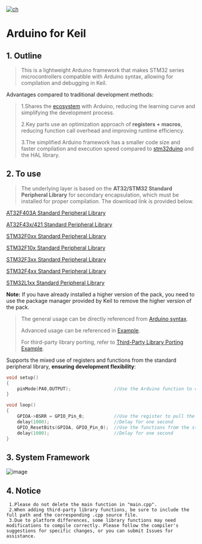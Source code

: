 [![ch](https://img.shields.io/badge/lang-ch-red.svg)](https://github.com/anilberg/Arduino-For-Keil/blob/master/README.md)

# Arduino for Keil
## 1. Outline
>This is a lightweight Arduino framework that makes STM32 series microcontrollers compatible with Arduino syntax, allowing for compilation and debugging in Keil.

Advantages compared to traditional development methods:
>
>   1.Shares the [ecosystem](https://github.com/topics/arduino-library) with Arduino, reducing the learning curve and simplifying the development process.
>
>   2.Key parts use an optimization approach of **registers + macros**, reducing function call overhead and improving runtime efficiency.
>
>   3.The simplified Arduino framework has a smaller code size and faster compilation and execution speed compared to [stm32duino](https://github.com/stm32duino) and the HAL library.

## 2. To use
>   The underlying layer is based on the **AT32/STM32 Standard Peripheral Library** for secondary encapsulation, which must be installed for proper compilation. The download link is provided below.

[AT32F403A Standard Peripheral Library](http://www.arterytek.com/download/Pack_Keil_AT32F4xx_CH_V1.3.4.zip)

[AT32F43x/421 Standard Peripheral Library](https://www.arterytek.com/download/PACK/Keil5_AT32MCU_AddOn_V2.1.7.zip)

[STM32F0xx Standard Peripheral Library](https://keilpack.azureedge.net/pack/Keil.STM32F0xx_DFP.1.0.1.pack)

[STM32F10x Standard Peripheral Library](https://keilpack.azureedge.net/pack/Keil.STM32F1xx_DFP.1.1.0.pack)

[STM32F3xx Standard Peripheral Library](https://keilpack.azureedge.net/pack/Keil.STM32F3xx_DFP.1.2.0.pack)

[STM32F4xx Standard Peripheral Library](https://keilpack.azureedge.net/pack/Keil.STM32F4xx_DFP.1.0.8.pack)

[STM32L1xx Standard Peripheral Library](https://keilpack.azureedge.net/pack/Keil.STM32L1xx_DFP.1.0.2.pack)

**Note:** If you have already installed a higher version of the pack, you need to use the package manager provided by Keil to remove the higher version of the pack.

>The general usage can be directly referenced from [Arduino syntax](https://www.arduino.cc/reference/en/).
>
>Advanced usage can be referenced in [Example](https://github.com/FASTSHIFT/Arduino-For-Keil/tree/master/Example).
>
>For third-party library porting, refer to [Third-Party Library Porting Example](https://github.com/FASTSHIFT/Arduino-For-Keil/blob/master/How%20to%20use%20Arduino%20library).

Supports the mixed use of registers and functions from the standard peripheral library, **ensuring development flexibility**:
```C
void setup()
{
    pinMode(PA0,OUTPUT);                //Use the Arduino function to configure PA0 as an output mode
}

void loop()
{
    GPIOA->BSRR = GPIO_Pin_0;           //Use the register to pull the PA0 level high
    delay(1000);                        //Delay for one second
    GPIO_ResetBits(GPIOA, GPIO_Pin_0);  //Use the functions from the standard peripheral library to pull the PA0 level low
    delay(1000);                        //Delay for one second
}
```

## 3. System Framework
![image](https://github.com/FASTSHIFT/Arduino-For-Keil/blob/master/Framework.png)

## 4. Notice
     1.Please do not delete the main function in "main.cpp". 
     2.When adding third-party library functions, be sure to include the full path and the corresponding .cpp source file. 
     3.Due to platform differences, some library functions may need modifications to compile correctly. Please follow the compiler's suggestions for specific changes, or you can submit Issues for assistance.
